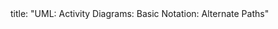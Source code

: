 <frontmatter>
title: "UML: Activity Diagrams: Basic Notation: Alternate Paths"
</frontmatter>

<include src="unit-inPage-asFlat.md" boilerplate />